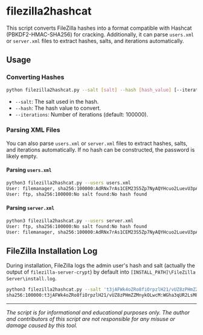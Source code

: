 # filezilla2hashcat

This script converts FileZilla hashes into a format compatible with Hashcat (PBKDF2-HMAC-SHA256) for cracking. Additionally, it can parse `users.xml` or `server.xml` files to extract hashes, salts, and iterations automatically.

## Usage

### Converting Hashes

```sh
python filezilla2hashcat.py --salt [salt] --hash [hash_value] [--iterations 100000]
```

- `--salt`: The salt used in the hash.
- `--hash`: The hash value to convert.
- `--iterations`: Number of iterations (default: 100000).

### Parsing XML Files

You can also parse `users.xml` or `server.xml` files to extract hashes, salts, and iterations automatically. If no hash can be constructed, the password is likely empty.

#### Parsing `users.xml`

```sh
python3 filezilla2hashcat.py --users users.xml 
User: filemanager, sha256:100000:AdRNx7rAs1CEM23S5Zp7NyAQYHcuo2LuevU3pAXKB18:mSbrgj1R6oqMMSk4Qk1TuYTchS5r8Yk3Y5vsBgf2tF8
User: ftp, sha256:100000:No salt found:No hash found
```

#### Parsing `server.xml`

```sh
python3 filezilla2hashcat.py --users server.xml 
User: ftp, sha256:100000:No salt found:No hash found
User: filemanager, sha256:100000:AdRNx7rAs1CEM23S5Zp7NyAQYHcuo2LuevU3pAXKB18:mSbrgj1R6oqMMSk4Qk1TuYTchS5r8Yk3Y5vsBgf2tF8
```

## FileZilla Installation Log

During installation, FileZilla logs the admin user's hash and salt (actually the output of `filezilla-server-crypt`) by default into `[INSTALL_PATH]\FileZilla Server\install.log`.

```sh
python3 filezilla2hashcat.py --salt 't3jAFWk4oZRo8fiOrpzlH21/vUZ8zPHmZZMnykOLwcM' --hash 'WGha3qUR2LsM80X/w2bqpVwsf8YzDXhDAWqqssJBkRY'       
sha256:100000:t3jAFWk4oZRo8fiOrpzlH21/vUZ8zPHmZZMnykOLwcM:WGha3qUR2LsM80X/w2bqpVwsf8YzDXhDAWqqssJBkRY
```

---

*The script is for informational and educational purposes only. The author and contributors of this script are not responsible for any misuse or damage caused by this tool.* <!-- meme -->
